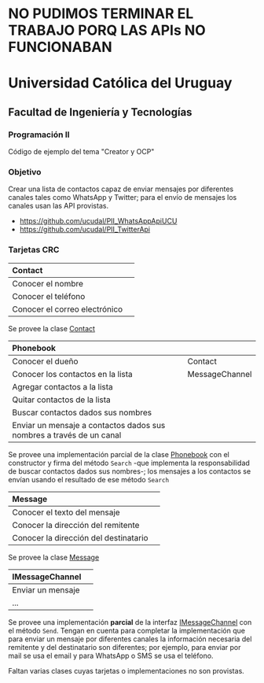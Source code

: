 # NO PUDIMOS TERMINAR EL TRABAJO PORQ LAS APIs NO FUNCIONABAN

# Universidad Católica del Uruguay
## Facultad de Ingeniería y Tecnologías
### Programación II
Código de ejemplo del tema "Creator y OCP"

### Objetivo
Crear una lista de contactos capaz de enviar mensajes por diferentes canales tales como WhatsApp y Twitter; para el envío de mensajes los canales usan las API provistas.
* https://github.com/ucudal/PII_WhatsAppApiUCU
* https://github.com/ucudal/PII_TwitterApi

### Tarjetas CRC

|Contact	||
|:---|:---|
|Conocer el nombre||
|Conocer el teléfono||
|Conocer el correo electrónico||

Se provee la clase [Contact](https://github.com/ucudal/PII_Phonebook_Start/blob/master/src/Library/Contact.cs)

|Phonebook||
|:---|:---|
|Conocer el dueño|Contact|
|Conocer los contactos en la lista|MessageChannel|
|Agregar contactos a la lista||
|Quitar contactos de la lista||
|Buscar contactos dados sus nombres||
|Enviar un mensaje a contactos dados sus nombres a través de un canal||


Se provee una implementación parcial de la clase [Phonebook](https://github.com/ucudal/PII_Phonebook_Start/blob/master/src/Library/Phonebook.cs) con el constructor y firma del método `Search` -que implementa la responsabilidad de buscar contactos dados sus nombres-; los mensajes a los contactos se envían usando el resultado de ese método `Search`

|Message	||
|:---|:---|
|Conocer el texto del mensaje||
|Conocer la dirección del remitente||
|Conocer la dirección del destinatario||

Se provee la clase [Message](https://github.com/ucudal/PII_Phonebook_Start/blob/master/src/Library/Message.cs)

|<Interface>IMessageChannel||
|:---|:---|
|Enviar un mensaje||
|...||

Se provee una implementación **parcial** de la interfaz [IMessageChannel](https://github.com/ucudal/PII_Phonebook_Start/blob/master/src/Library/IMessageChannel.cs) con el método `Send`. Tengan en cuenta para completar la implementación que para enviar un mensaje por diferentes canales la información necesaria del remitente y del destinatario son diferentes; por ejemplo, para enviar por mail se usa el email y para WhatsApp o SMS se usa el teléfono.

Faltan varias clases cuyas tarjetas o implementaciones no son provistas.
